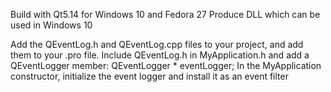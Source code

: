 Build with Qt5.14 for Windows 10 and Fedora 27 
Produce DLL which can be used in Windows 10

Add the QEventLog.h and QEventLog.cpp files to your project, and add
 them to your .pro file.
Include QEventLog.h in MyApplication.h and add a QEventLogger member:
 QEventLogger * eventLogger;
In the MyApplication constructor, initialize the event logger and install it as an event filter

